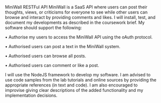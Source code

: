 MiniWall RESTFul API
MiniWall is a SaaS API where users can post their thoughts, views, or
criticisms for everyone to see while other users can browse and interact
by providing comments and likes.
I will install, test, and document my developments as described
in the coursework brief. My software should support the following:

• Authorise my users to access the MiniWall API using the oAuth
protocol.

• Authorised users can post a text in the MiniWall system.

• Authorised users can browse all posts.

• Authorised users can comment or like a post.

I will use the NodeJS framework to develop my software. I am advised
to use code samples from the lab tutorials and online sources by
providing the appropriate references (in text and code). I am also
encouraged to improvise giving clear descriptions of the added functionality
and my implementation decisions.
